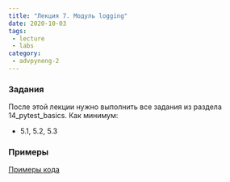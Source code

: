 ```yaml
---
title: "Лекция 7. Модуль logging"
date: 2020-10-03
tags:
 - lecture
 - labs
category:
 - advpyneng-2
---
```


### Задания

После этой лекции нужно выполнить все задания из раздела 14_pytest_basics.
Как минимум:

* 5.1, 5.2, 5.3


### Примеры

[Примеры кода](https://github.com/pyneng/advpyneng-online-2-sep-nov-2020/tree/master/examples/05_logging)


